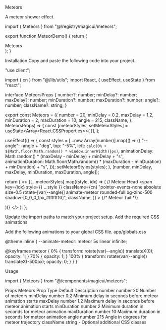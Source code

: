 Meteors

A meteor shower effect.

import { Meteors } from "@/registry/magicui/meteors";
 
export function MeteorDemo() {
  return (
    <div className="relative flex h-[500px] w-full flex-col items-center justify-center overflow-hidden rounded-lg border">
      <Meteors number={30} />
      <span className="pointer-events-none whitespace-pre-wrap bg-gradient-to-b from-black to-gray-300/80 bg-clip-text text-center text-8xl font-semibold leading-none text-transparent dark:from-white dark:to-slate-900/10">
        Meteors
      </span>
    </div>
  );
}

Installation
Copy and paste the following code into your project.

"use client";
 
import { cn } from "@/lib/utils";
import React, { useEffect, useState } from "react";
 
interface MeteorsProps {
  number?: number;
  minDelay?: number;
  maxDelay?: number;
  minDuration?: number;
  maxDuration?: number;
  angle?: number;
  className?: string;
}
 
export const Meteors = ({
  number = 20,
  minDelay = 0.2,
  maxDelay = 1.2,
  minDuration = 2,
  maxDuration = 10,
  angle = 215,
  className,
}: MeteorsProps) => {
  const [meteorStyles, setMeteorStyles] = useState<Array<React.CSSProperties>>(
    [],
  );
 
  useEffect(() => {
    const styles = [...new Array(number)].map(() => ({
      "--angle": -angle + "deg",
      top: "-5%",
      left: `calc(0% + ${Math.floor(Math.random() * window.innerWidth)}px)`,
      animationDelay: Math.random() * (maxDelay - minDelay) + minDelay + "s",
      animationDuration:
        Math.floor(Math.random() * (maxDuration - minDuration) + minDuration) +
        "s",
    }));
    setMeteorStyles(styles);
  }, [number, minDelay, maxDelay, minDuration, maxDuration, angle]);
 
  return (
    <>
      {[...meteorStyles].map((style, idx) => (
        // Meteor Head
        <span
          key={idx}
          style={{ ...style }}
          className={cn(
            "pointer-events-none absolute size-0.5 rotate-[var(--angle)] animate-meteor rounded-full bg-zinc-500 shadow-[0_0_0_1px_#ffffff10]",
            className,
          )}
        >
          {/* Meteor Tail */}
          <div className="pointer-events-none absolute top-1/2 -z-10 h-px w-[50px] -translate-y-1/2 bg-gradient-to-r from-zinc-500 to-transparent" />
        </span>
      ))}
    </>
  );
};

Update the import paths to match your project setup.
Add the required CSS animations

Add the following animations to your global CSS file.
app/globals.css

@theme inline {
  --animate-meteor: meteor 5s linear infinite;
 
  @keyframes meteor {
    0% {
      transform: rotate(var(--angle)) translateX(0);
      opacity: 1;
    }
    70% {
      opacity: 1;
    }
    100% {
      transform: rotate(var(--angle)) translateX(-500px);
      opacity: 0;
    }
  }
}

Usage

import { Meteors } from "@/components/magicui/meteors";

<div className="relative overflow-hidden h-[500px] w-full max-w-[350px]">
  <Meteors />
</div>

Props
Meteors
Prop	Type	Default	Description
number	number	20	Number of meteors
minDelay	number	0.2	Minimum delay in seconds before meteor animation starts
maxDelay	number	1.2	Maximum delay in seconds before meteor animation starts
minDuration	number	2	Minimum duration in seconds for meteor animation
maxDuration	number	10	Maximum duration in seconds for meteor animation
angle	number	215	Angle in degrees for meteor trajectory
className	string	-	Optional additional CSS classes